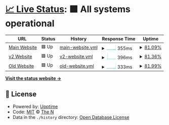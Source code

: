 # [📈 Live Status](https://uptime.therealzzy.xyz): <!--live status--> **🟩 All systems operational**

<!--start: status pages-->
<!-- This summary is generated by Upptime (https://github.com/upptime/upptime) -->
<!-- Do not edit this manually, your changes will be overwritten -->
<!-- prettier-ignore -->
| URL | Status | History | Response Time | Uptime |
| --- | ------ | ------- | ------------- | ------ |
| <img alt="" src="https://icons.duckduckgo.com/ip3/realzzy.xyz.ico" height="13"> [Main Website](https://realzzy.xyz) | 🟩 Up | [main-website.yml](https://github.com/then77/web-uptime/commits/HEAD/history/main-website.yml) | <details><summary><img alt="Response time graph" src="./graphs/main-website/response-time-week.png" height="20"> 355ms</summary><br><a href="https://uptime.realzzy.xyz/history/main-website"><img alt="Response time 286" src="https://img.shields.io/endpoint?url=https%3A%2F%2Fraw.githubusercontent.com%2Fthen77%2Fweb-uptime%2FHEAD%2Fapi%2Fmain-website%2Fresponse-time.json"></a><br><a href="https://uptime.realzzy.xyz/history/main-website"><img alt="24-hour response time 406" src="https://img.shields.io/endpoint?url=https%3A%2F%2Fraw.githubusercontent.com%2Fthen77%2Fweb-uptime%2FHEAD%2Fapi%2Fmain-website%2Fresponse-time-day.json"></a><br><a href="https://uptime.realzzy.xyz/history/main-website"><img alt="7-day response time 355" src="https://img.shields.io/endpoint?url=https%3A%2F%2Fraw.githubusercontent.com%2Fthen77%2Fweb-uptime%2FHEAD%2Fapi%2Fmain-website%2Fresponse-time-week.json"></a><br><a href="https://uptime.realzzy.xyz/history/main-website"><img alt="30-day response time 309" src="https://img.shields.io/endpoint?url=https%3A%2F%2Fraw.githubusercontent.com%2Fthen77%2Fweb-uptime%2FHEAD%2Fapi%2Fmain-website%2Fresponse-time-month.json"></a><br><a href="https://uptime.realzzy.xyz/history/main-website"><img alt="1-year response time 264" src="https://img.shields.io/endpoint?url=https%3A%2F%2Fraw.githubusercontent.com%2Fthen77%2Fweb-uptime%2FHEAD%2Fapi%2Fmain-website%2Fresponse-time-year.json"></a></details> | <details><summary><a href="https://uptime.realzzy.xyz/history/main-website">81.09%</a></summary><a href="https://uptime.realzzy.xyz/history/main-website"><img alt="All-time uptime 99.71%" src="https://img.shields.io/endpoint?url=https%3A%2F%2Fraw.githubusercontent.com%2Fthen77%2Fweb-uptime%2FHEAD%2Fapi%2Fmain-website%2Fuptime.json"></a><br><a href="https://uptime.realzzy.xyz/history/main-website"><img alt="24-hour uptime 79.97%" src="https://img.shields.io/endpoint?url=https%3A%2F%2Fraw.githubusercontent.com%2Fthen77%2Fweb-uptime%2FHEAD%2Fapi%2Fmain-website%2Fuptime-day.json"></a><br><a href="https://uptime.realzzy.xyz/history/main-website"><img alt="7-day uptime 81.09%" src="https://img.shields.io/endpoint?url=https%3A%2F%2Fraw.githubusercontent.com%2Fthen77%2Fweb-uptime%2FHEAD%2Fapi%2Fmain-website%2Fuptime-week.json"></a><br><a href="https://uptime.realzzy.xyz/history/main-website"><img alt="30-day uptime 92.67%" src="https://img.shields.io/endpoint?url=https%3A%2F%2Fraw.githubusercontent.com%2Fthen77%2Fweb-uptime%2FHEAD%2Fapi%2Fmain-website%2Fuptime-month.json"></a><br><a href="https://uptime.realzzy.xyz/history/main-website"><img alt="1-year uptime 99.39%" src="https://img.shields.io/endpoint?url=https%3A%2F%2Fraw.githubusercontent.com%2Fthen77%2Fweb-uptime%2FHEAD%2Fapi%2Fmain-website%2Fuptime-year.json"></a></details>
| <img alt="" src="https://icons.duckduckgo.com/ip3/v2.realzzy.xyz.ico" height="13"> [v2 Website](https://v2.realzzy.xyz) | 🟩 Up | [v2-website.yml](https://github.com/then77/web-uptime/commits/HEAD/history/v2-website.yml) | <details><summary><img alt="Response time graph" src="./graphs/v2-website/response-time-week.png" height="20"> 396ms</summary><br><a href="https://uptime.realzzy.xyz/history/v2-website"><img alt="Response time 290" src="https://img.shields.io/endpoint?url=https%3A%2F%2Fraw.githubusercontent.com%2Fthen77%2Fweb-uptime%2FHEAD%2Fapi%2Fv2-website%2Fresponse-time.json"></a><br><a href="https://uptime.realzzy.xyz/history/v2-website"><img alt="24-hour response time 342" src="https://img.shields.io/endpoint?url=https%3A%2F%2Fraw.githubusercontent.com%2Fthen77%2Fweb-uptime%2FHEAD%2Fapi%2Fv2-website%2Fresponse-time-day.json"></a><br><a href="https://uptime.realzzy.xyz/history/v2-website"><img alt="7-day response time 396" src="https://img.shields.io/endpoint?url=https%3A%2F%2Fraw.githubusercontent.com%2Fthen77%2Fweb-uptime%2FHEAD%2Fapi%2Fv2-website%2Fresponse-time-week.json"></a><br><a href="https://uptime.realzzy.xyz/history/v2-website"><img alt="30-day response time 300" src="https://img.shields.io/endpoint?url=https%3A%2F%2Fraw.githubusercontent.com%2Fthen77%2Fweb-uptime%2FHEAD%2Fapi%2Fv2-website%2Fresponse-time-month.json"></a><br><a href="https://uptime.realzzy.xyz/history/v2-website"><img alt="1-year response time 290" src="https://img.shields.io/endpoint?url=https%3A%2F%2Fraw.githubusercontent.com%2Fthen77%2Fweb-uptime%2FHEAD%2Fapi%2Fv2-website%2Fresponse-time-year.json"></a></details> | <details><summary><a href="https://uptime.realzzy.xyz/history/v2-website">81.36%</a></summary><a href="https://uptime.realzzy.xyz/history/v2-website"><img alt="All-time uptime 99.37%" src="https://img.shields.io/endpoint?url=https%3A%2F%2Fraw.githubusercontent.com%2Fthen77%2Fweb-uptime%2FHEAD%2Fapi%2Fv2-website%2Fuptime.json"></a><br><a href="https://uptime.realzzy.xyz/history/v2-website"><img alt="24-hour uptime 80.27%" src="https://img.shields.io/endpoint?url=https%3A%2F%2Fraw.githubusercontent.com%2Fthen77%2Fweb-uptime%2FHEAD%2Fapi%2Fv2-website%2Fuptime-day.json"></a><br><a href="https://uptime.realzzy.xyz/history/v2-website"><img alt="7-day uptime 81.36%" src="https://img.shields.io/endpoint?url=https%3A%2F%2Fraw.githubusercontent.com%2Fthen77%2Fweb-uptime%2FHEAD%2Fapi%2Fv2-website%2Fuptime-week.json"></a><br><a href="https://uptime.realzzy.xyz/history/v2-website"><img alt="30-day uptime 92.68%" src="https://img.shields.io/endpoint?url=https%3A%2F%2Fraw.githubusercontent.com%2Fthen77%2Fweb-uptime%2FHEAD%2Fapi%2Fv2-website%2Fuptime-month.json"></a><br><a href="https://uptime.realzzy.xyz/history/v2-website"><img alt="1-year uptime 99.37%" src="https://img.shields.io/endpoint?url=https%3A%2F%2Fraw.githubusercontent.com%2Fthen77%2Fweb-uptime%2FHEAD%2Fapi%2Fv2-website%2Fuptime-year.json"></a></details>
| <img alt="" src="https://icons.duckduckgo.com/ip3/v1.realzzy.xyz.ico" height="13"> [Old Website](https://v1.realzzy.xyz) | 🟩 Up | [old-website.yml](https://github.com/then77/web-uptime/commits/HEAD/history/old-website.yml) | <details><summary><img alt="Response time graph" src="./graphs/old-website/response-time-week.png" height="20"> 333ms</summary><br><a href="https://uptime.realzzy.xyz/history/old-website"><img alt="Response time 265" src="https://img.shields.io/endpoint?url=https%3A%2F%2Fraw.githubusercontent.com%2Fthen77%2Fweb-uptime%2FHEAD%2Fapi%2Fold-website%2Fresponse-time.json"></a><br><a href="https://uptime.realzzy.xyz/history/old-website"><img alt="24-hour response time 351" src="https://img.shields.io/endpoint?url=https%3A%2F%2Fraw.githubusercontent.com%2Fthen77%2Fweb-uptime%2FHEAD%2Fapi%2Fold-website%2Fresponse-time-day.json"></a><br><a href="https://uptime.realzzy.xyz/history/old-website"><img alt="7-day response time 333" src="https://img.shields.io/endpoint?url=https%3A%2F%2Fraw.githubusercontent.com%2Fthen77%2Fweb-uptime%2FHEAD%2Fapi%2Fold-website%2Fresponse-time-week.json"></a><br><a href="https://uptime.realzzy.xyz/history/old-website"><img alt="30-day response time 278" src="https://img.shields.io/endpoint?url=https%3A%2F%2Fraw.githubusercontent.com%2Fthen77%2Fweb-uptime%2FHEAD%2Fapi%2Fold-website%2Fresponse-time-month.json"></a><br><a href="https://uptime.realzzy.xyz/history/old-website"><img alt="1-year response time 240" src="https://img.shields.io/endpoint?url=https%3A%2F%2Fraw.githubusercontent.com%2Fthen77%2Fweb-uptime%2FHEAD%2Fapi%2Fold-website%2Fresponse-time-year.json"></a></details> | <details><summary><a href="https://uptime.realzzy.xyz/history/old-website">81.99%</a></summary><a href="https://uptime.realzzy.xyz/history/old-website"><img alt="All-time uptime 99.71%" src="https://img.shields.io/endpoint?url=https%3A%2F%2Fraw.githubusercontent.com%2Fthen77%2Fweb-uptime%2FHEAD%2Fapi%2Fold-website%2Fuptime.json"></a><br><a href="https://uptime.realzzy.xyz/history/old-website"><img alt="24-hour uptime 80.58%" src="https://img.shields.io/endpoint?url=https%3A%2F%2Fraw.githubusercontent.com%2Fthen77%2Fweb-uptime%2FHEAD%2Fapi%2Fold-website%2Fuptime-day.json"></a><br><a href="https://uptime.realzzy.xyz/history/old-website"><img alt="7-day uptime 81.99%" src="https://img.shields.io/endpoint?url=https%3A%2F%2Fraw.githubusercontent.com%2Fthen77%2Fweb-uptime%2FHEAD%2Fapi%2Fold-website%2Fuptime-week.json"></a><br><a href="https://uptime.realzzy.xyz/history/old-website"><img alt="30-day uptime 92.77%" src="https://img.shields.io/endpoint?url=https%3A%2F%2Fraw.githubusercontent.com%2Fthen77%2Fweb-uptime%2FHEAD%2Fapi%2Fold-website%2Fuptime-month.json"></a><br><a href="https://uptime.realzzy.xyz/history/old-website"><img alt="1-year uptime 99.40%" src="https://img.shields.io/endpoint?url=https%3A%2F%2Fraw.githubusercontent.com%2Fthen77%2Fweb-uptime%2FHEAD%2Fapi%2Fold-website%2Fuptime-year.json"></a></details>

<!--end: status pages-->

[**Visit the status website →**](https://uptime.therealzzy.xyz)

## 📄 License

- Powered by: [Upptime](https://github.com/upptime/upptime)
- Code: [MIT](./LICENSE) © [The N](https://therealzzy.xyz)
- Data in the `./history` directory: [Open Database License](https://opendatacommons.org/licenses/odbl/1-0/)

